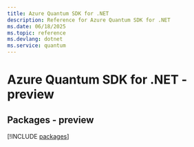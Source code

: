 ```yaml
---
title: Azure Quantum SDK for .NET
description: Reference for Azure Quantum SDK for .NET
ms.date: 06/18/2025
ms.topic: reference
ms.devlang: dotnet
ms.service: quantum
---
```

# Azure Quantum SDK for .NET - preview
## Packages - preview
[!INCLUDE [packages](quantum-index.md)]